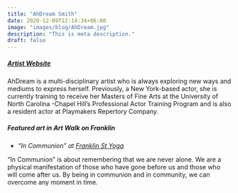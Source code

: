 ```yaml
---
title: "AhDream Smith"
date: 2020-12-09T12:14:34+06:00
image: "images/blog/AhDream.jpg"
description: "This is meta description."
draft: false
---
```


##### [Artist Website](https://www.ahdreamsmith.com/)

AhDream is a multi-disciplinary artist who is always exploring new ways and mediums to express herself. Previously, a New York-based actor, she is currently training to receive her Masters of Fine Arts at the University of North Carolina -Chapel Hill’s Professional Actor Training Program and is also a resident actor at Playmakers Repertory Company.

##### Featured art in Art Walk on Franklin

 - *“In Communion” at [Franklin St Yoga](http://www.franklinstyoga.com/)*

“In Communion” is about remembering that we are never alone. We are a physical manifestation of those who have gone before us and those who will come after us. By being in communion and in community, we can overcome any moment in time.

